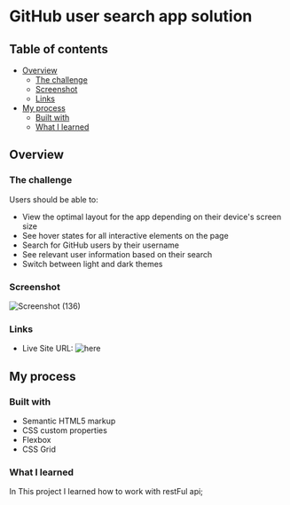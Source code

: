 # GitHub user search app solution


## Table of contents

- [Overview](#overview)
  - [The challenge](#the-challenge)
  - [Screenshot](#screenshot)
  - [Links](#links)
- [My process](#my-process)
  - [Built with](#built-with)
  - [What I learned](#what-i-learned)



## Overview

### The challenge

Users should be able to:

- View the optimal layout for the app depending on their device's screen size
- See hover states for all interactive elements on the page
- Search for GitHub users by their username
- See relevant user information based on their search
- Switch between light and dark themes


### Screenshot

![Screenshot (136)](https://github.com/AliBabaei-i/Interactive-card-details-form/assets/155062135/8bf572b0-d487-470c-a631-e5d99162344e)

### Links

- Live Site URL: ![here]( https://alibabaei-i.github.io/GitHub-user-search-app-solution)

## My process

### Built with

- Semantic HTML5 markup
- CSS custom properties
- Flexbox
- CSS Grid


### What I learned

In This project I learned how to work with restFul api;

